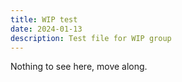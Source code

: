 ```yaml
---
title: WIP test
date: 2024-01-13
description: Test file for WIP group
---
```


Nothing to see here, move along.
